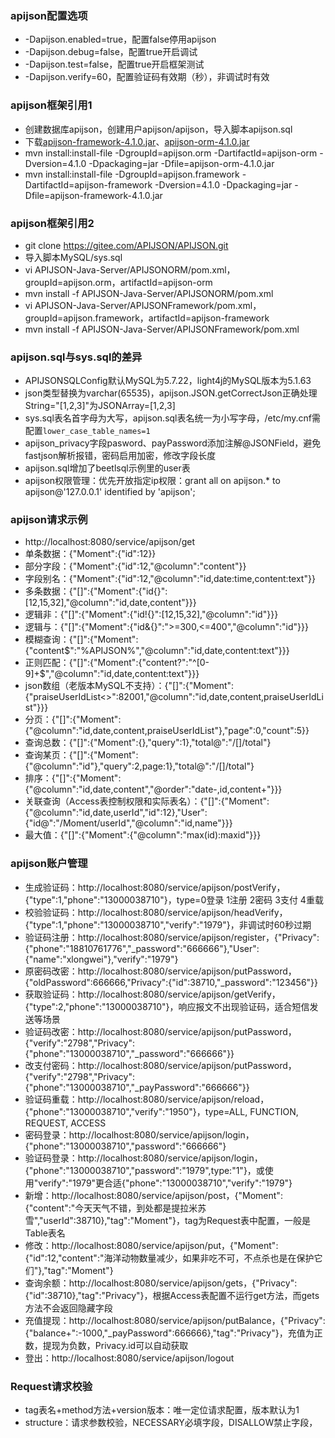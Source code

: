 ### apijson配置选项

  * -Dapijson.enabled=true，配置false停用apijson
  * -Dapijson.debug=false，配置true开启调试
  * -Dapijson.test=false，配置true开启框架测试
  * -Dapijson.verify=60，配置验证码有效期（秒），非调试时有效

### apijson框架引用1

  * 创建数据库apijson，创建用户apijson/apijson，导入脚本apijson.sql
  * 下载[apijson-framework-4.1.0.jar](http://t.xlongwei.com/windows/apijson-framework-4.1.0.jar)、[apijson-orm-4.1.0.jar](http://t.xlongwei.com/windows/apijson-orm-4.1.0.jar)
  * mvn install:install-file -DgroupId=apijson.orm -DartifactId=apijson-orm -Dversion=4.1.0 -Dpackaging=jar -Dfile=apijson-orm-4.1.0.jar
  * mvn install:install-file -DgroupId=apijson.framework -DartifactId=apijson-framework -Dversion=4.1.0 -Dpackaging=jar -Dfile=apijson-framework-4.1.0.jar

### apijson框架引用2

  * git clone https://gitee.com/APIJSON/APIJSON.git
  * 导入脚本MySQL/sys.sql
  * vi APIJSON-Java-Server/APIJSONORM/pom.xml，groupId=apijson.orm，artifactId=apijson-orm
  * mvn install -f APIJSON-Java-Server/APIJSONORM/pom.xml
  * vi APIJSON-Java-Server/APIJSONFramework/pom.xml，groupId=apijson.framework，artifactId=apijson-framework
  * mvn install -f APIJSON-Java-Server/APIJSONFramework/pom.xml

### apijson.sql与sys.sql的差异

  * APIJSONSQLConfig默认MySQL为5.7.22，light4j的MySQL版本为5.1.63
  * json类型替换为varchar(65535)，apijson.JSON.getCorrectJson正确处理String="[1,2,3]"为JSONArray=[1,2,3]
  * sys.sql表名首字母为大写，apijson.sql表名统一为小写字母，/etc/my.cnf需配置`lower_case_table_names=1`
  * apijson_privacy字段pasword、payPassword添加注解@JSONField，避免fastjson解析报错，密码启用加密，修改字段长度
  * apijson.sql增加了beetlsql示例里的user表
  * apijson权限管理：优先开放指定ip权限：grant all on apijson.* to apijson@'127.0.0.1' identified by 'apijson';

### apijson请求示例

  * http://localhost:8080/service/apijson/get
  * 单条数据：{"Moment":{"id":12}}
  * 部分字段：{"Moment":{"id":12,"@column":"content"}}
  * 字段别名：{"Moment":{"id":12,"@column":"id,date:time,content:text"}}
  * 多条数据：{"[]":{"Moment":{"id{}":[12,15,32],"@column":"id,date,content"}}}
  * 逻辑非：{"[]":{"Moment":{"id!{}":[12,15,32],"@column":"id"}}}
  * 逻辑与：{"[]":{"Moment":{"id&{}":">=300,<=400","@column":"id"}}}
  * 模糊查询：{"[]":{"Moment":{"content$":"%APIJSON%","@column":"id,date,content:text"}}}
  * 正则匹配：{"[]":{"Moment":{"content?":"^[0-9]+$","@column":"id,date,content:text"}}}
  * json数组（老版本MySQL不支持）：{"[]":{"Moment":{"praiseUserIdList<>":82001,"@column":"id,date,content,praiseUserIdList"}}}
  * 分页：{"[]":{"Moment":{"@column":"id,date,content,praiseUserIdList"},"page":0,"count":5}}
  * 查询总数：{"[]":{"Moment":{},"query":1},"total@":"/[]/total"}
  * 查询某页：{"[]":{"Moment":{"@column":"id"},"query":2,page:1},"total@":"/[]/total"}
  * 排序：{"[]":{"Moment":{"@column":"id,date,content","@order":"date-,id,content+"}}}
  * 关联查询（Access表控制权限和实际表名）：{"[]":{"Moment":{"@column":"id,date,userId","id":12},"User":{"id@":"/Moment/userId","@column":"id,name"}}}
  * 最大值：{"[]":{"Moment":{"@column":"max(id):maxid"}}}

### apijson账户管理

  * 生成验证码：http://localhost:8080/service/apijson/postVerify，{"type":1,"phone":"13000038710"}，type=0登录 1注册 2密码 3支付 4重载
  * 校验验证码：http://localhost:8080/service/apijson/headVerify，{"type":1,"phone":"13000038710","verify":"1979"}，非调试时60秒过期
  * 验证码注册：http://localhost:8080/service/apijson/register，{"Privacy":{"phone":"18810761776","_password":"666666"},"User":{"name":"xlongwei"},"verify":"1979"}
  * 原密码改密：http://localhost:8080/service/apijson/putPassword，{"oldPassword":666666,"Privacy":{"id":38710,"_password":"123456"}}
  * 获取验证码：http://localhost:8080/service/apijson/getVerify，{"type":2,"phone":"13000038710"}，响应报文不出现验证码，适合短信发送等场景
  * 验证码改密：http://localhost:8080/service/apijson/putPassword，{"verify":"2798","Privacy":{"phone":"13000038710","_password":"666666"}}
  * 改支付密码：http://localhost:8080/service/apijson/putPassword，{"verify":"2798","Privacy":{"phone":"13000038710","_payPassword":"666666"}}
  * 验证码重载：http://localhost:8080/service/apijson/reload，{"phone":"13000038710","verify":"1950"}，type=ALL, FUNCTION, REQUEST, ACCESS
  * 密码登录：http://localhost:8080/service/apijson/login，{"phone":"13000038710","password":"666666"}
  * 验证码登录：http://localhost:8080/service/apijson/login，{"phone":"13000038710","password":"1979",type:"1"}，或使用"verify":"1979"更合适{"phone":"13000038710","verify":"1979"}
  * 新增：http://localhost:8080/service/apijson/post，{"Moment":{"content":"今天天气不错，到处都是提拉米苏雪","userId":38710},"tag":"Moment"}，tag为Request表中配置，一般是Table表名
  * 修改：http://localhost:8080/service/apijson/put，{"Moment":{"id":12,"content":"海洋动物数量减少，如果非吃不可，不点杀也是在保护它们"},"tag":"Moment"}
  * 查询余额：http://localhost:8080/service/apijson/gets，{"Privacy":{"id":38710},"tag":"Privacy"}，根据Access表配置不运行get方法，而gets方法不会返回隐藏字段
  * 充值提现：http://localhost:8080/service/apijson/putBalance，{"Privacy":{"balance+":-1000,"_payPassword":666666},"tag":"Privacy"}，充值为正数，提现为负数，Privacy.id可以自动获取
  * 登出：http://localhost:8080/service/apijson/logout

### Request请求校验

  * tag表名+method方法+version版本：唯一定位请求配置，版本默认为1
  * structure：请求参数校验，NECESSARY必填字段，DISALLOW禁止字段，
